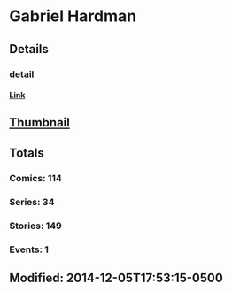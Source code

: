 # Gabriel  Hardman 
## Details
### detail
#### [Link](http://marvel.com/comics/creators/8520/gabriel_hardman?utm_campaign=apiRef&utm_source=225578a89fc76f3d20fbffda5d17a88d)
## [Thumbnail](http://i.annihil.us/u/prod/marvel/i/mg/b/40/image_not_available.jpg)
## Totals
### Comics: 114
### Series: 34
### Stories: 149
### Events: 1
## Modified: 2014-12-05T17:53:15-0500